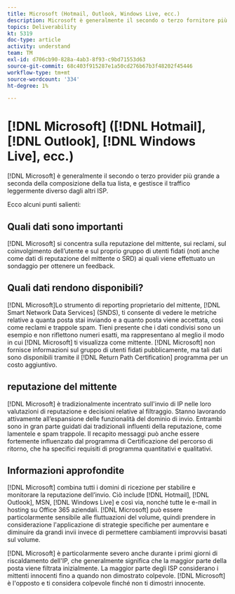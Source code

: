 ```yaml
---
title: Microsoft (Hotmail, Outlook, Windows Live, ecc.)
description: Microsoft è generalmente il secondo o terzo fornitore più grande a seconda della composizione della tua lista, e gestisce il traffico leggermente diverso dagli altri ISP.
topics: Deliverability
kt: 5319
doc-type: article
activity: understand
team: TM
exl-id: d706cb90-828a-4ab3-8f93-c9bd71553d63
source-git-commit: 68c403f915287e1a50cd276b67b3f48202f45446
workflow-type: tm+mt
source-wordcount: '334'
ht-degree: 1%

---
```


# [!DNL Microsoft] ([!DNL Hotmail],  [!DNL Outlook],  [!DNL Windows Live], ecc.)

[!DNL Microsoft] è generalmente il secondo o terzo provider più grande a seconda della composizione della tua lista, e gestisce il traffico leggermente diverso dagli altri ISP.

Ecco alcuni punti salienti:

## Quali dati sono importanti

[!DNL Microsoft] si concentra sulla reputazione del mittente, sui reclami, sul coinvolgimento dell’utente e sul proprio gruppo di utenti fidati (noti anche come dati di reputazione del mittente o SRD) ai quali viene effettuato un sondaggio per ottenere un feedback.

## Quali dati rendono disponibili?

[!DNL Microsoft]Lo strumento di reporting proprietario del mittente,  [!DNL Smart Network Data Services] (SNDS), ti consente di vedere le metriche relative a quanta posta stai inviando e a quanto posta viene accettata, così come reclami e trappole spam. Tieni presente che i dati condivisi sono un esempio e non riflettono numeri esatti, ma rappresentano al meglio il modo in cui [!DNL Microsoft] ti visualizza come mittente. [!DNL Microsoft] non fornisce informazioni sul gruppo di utenti fidati pubblicamente, ma tali dati sono disponibili tramite il  [!DNL Return Path Certification] programma per un costo aggiuntivo.

## reputazione del mittente

[!DNL Microsoft] è tradizionalmente incentrato sull&#39;invio di IP nelle loro valutazioni di reputazione e decisioni relative al filtraggio. Stanno lavorando attivamente all’espansione delle funzionalità del dominio di invio. Entrambi sono in gran parte guidati dai tradizionali influenti della reputazione, come lamentele e spam trappole. Il recapito messaggi può anche essere fortemente influenzato dal programma di Certificazione del percorso di ritorno, che ha specifici requisiti di programma quantitativi e qualitativi.

## Informazioni approfondite

[!DNL Microsoft] combina tutti i domini di ricezione per stabilire e monitorare la reputazione dell’invio. Ciò include [!DNL Hotmail], [!DNL Outlook], MSN, [!DNL Windows Live] e così via, nonché tutte le e-mail in hosting su Office 365 aziendali. [!DNL Microsoft] può essere particolarmente sensibile alle fluttuazioni del volume, quindi prendere in considerazione l&#39;applicazione di strategie specifiche per aumentare e diminuire da grandi invii invece di permettere cambiamenti improvvisi basati sul volume.

[!DNL Microsoft] è particolarmente severo anche durante i primi giorni di riscaldamento dell&#39;IP, che generalmente significa che la maggior parte della posta viene filtrata inizialmente. La maggior parte degli ISP considerano i mittenti innocenti fino a quando non dimostrato colpevole. [!DNL Microsoft] è l&#39;opposto e ti considera colpevole finché non ti dimostri innocente.
